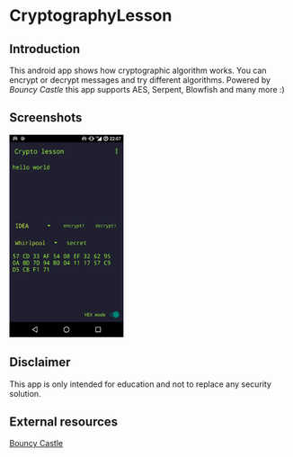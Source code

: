 # CryptographyLesson

## Introduction
This android app shows how cryptographic algorithm works. You can encrypt or decrypt messages and try different algorithms. 
Powered by <i>Bouncy Castle</i> this app supports AES, Serpent, Blowfish and many more :)

## Screenshots
<img src="images/screenshot_1.png" height="360"/>

## Disclaimer
This app is only intended for education and not to replace any security solution.

## External resources
<a href="https://www.bouncycastle.org">Bouncy Castle</a>
